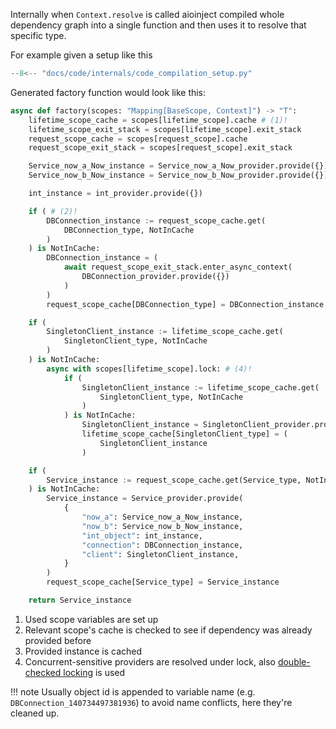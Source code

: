 Internally when `Context.resolve` is called aioinject compiled whole dependency graph into a single function
and then uses it to resolve that specific type.

For example given a setup like this
```python
--8<-- "docs/code/internals/code_compilation_setup.py"
```

Generated factory function would look like this:

```python hl_lines="2-5 12-16 22 29-34"
async def factory(scopes: "Mapping[BaseScope, Context]") -> "T":
    lifetime_scope_cache = scopes[lifetime_scope].cache # (1)!
    lifetime_scope_exit_stack = scopes[lifetime_scope].exit_stack
    request_scope_cache = scopes[request_scope].cache
    request_scope_exit_stack = scopes[request_scope].exit_stack

    Service_now_a_Now_instance = Service_now_a_Now_provider.provide({})
    Service_now_b_Now_instance = Service_now_b_Now_provider.provide({})

    int_instance = int_provider.provide({})

    if ( # (2)!
        DBConnection_instance := request_scope_cache.get(
            DBConnection_type, NotInCache
        )
    ) is NotInCache:
        DBConnection_instance = (
            await request_scope_exit_stack.enter_async_context(
                DBConnection_provider.provide({})
            )
        )
        request_scope_cache[DBConnection_type] = DBConnection_instance # (3)!

    if (
        SingletonClient_instance := lifetime_scope_cache.get(
            SingletonClient_type, NotInCache
        )
    ) is NotInCache:
        async with scopes[lifetime_scope].lock: # (4)!
            if (
                SingletonClient_instance := lifetime_scope_cache.get(
                    SingletonClient_type, NotInCache
                )
            ) is NotInCache:
                SingletonClient_instance = SingletonClient_provider.provide({})
                lifetime_scope_cache[SingletonClient_type] = (
                    SingletonClient_instance
                )

    if (
        Service_instance := request_scope_cache.get(Service_type, NotInCache)
    ) is NotInCache:
        Service_instance = Service_provider.provide(
            {
                "now_a": Service_now_a_Now_instance,
                "now_b": Service_now_b_Now_instance,
                "int_object": int_instance,
                "connection": DBConnection_instance,
                "client": SingletonClient_instance,
            }
        )
        request_scope_cache[Service_type] = Service_instance

    return Service_instance

```

1. Used scope variables are set up
2. Relevant scope's cache is checked to see if dependency was already provided before
3. Provided instance is cached
4. Concurrent-sensitive providers are resolved under lock, also [double-checked locking](https://en.wikipedia.org/wiki/Double-checked_locking) is used

!!! note 
    Usually object id is appended to variable name (e.g. `DBConnection_140734497381936`) to avoid name conflicts, 
    here they're cleaned up.
